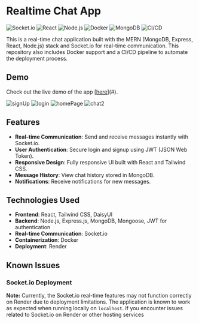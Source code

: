 # Realtime Chat App

![Socket.io](https://img.shields.io/badge/Socket.io-Real--time-green)
![React](https://img.shields.io/badge/React-Frontend-blue)
![Node.js](https://img.shields.io/badge/Node.js-Backend-green)
![Docker](https://img.shields.io/badge/Docker-Containerization-blue)
![MongoDB](https://img.shields.io/badge/MongoDB-Database-yellowgreen)
![CI/CD](https://img.shields.io/badge/CI%2FCD-GitHub%20Actions-yellow)


This is a real-time chat application built with the MERN (MongoDB, Express, React, Node.js) stack and Socket.io for real-time communication. This repository also includes Docker support and a CI/CD pipeline to automate the deployment process.

## Demo

Check out the live demo of the app [[here](https://chitchat-2-o4xj.onrender.com/)](#).

![signUp](https://github.com/user-attachments/assets/725b3a63-17b3-401f-a705-e680f7720fdf)
![login](https://github.com/user-attachments/assets/3231870a-554b-472d-8581-1a63eb0b3be9)
![homePage](https://github.com/user-attachments/assets/45690189-1e90-48e5-96f8-057f19b231d8)
![chat2](https://github.com/user-attachments/assets/83c13da8-16c4-4444-85b1-1953993d96e4)


## Features

- **Real-time Communication**: Send and receive messages instantly with Socket.io.
- **User Authentication**: Secure login and signup using JWT (JSON Web Token).
- **Responsive Design**: Fully responsive UI built with React and Tailwind CSS.
- **Message History**: View chat history stored in MongoDB.
- **Notifications**: Receive notifications for new messages.

## Technologies Used

- **Frontend**: React, Tailwind CSS, DaisyUI
- **Backend**: Node.js, Express.js, MongoDB, Mongoose, JWT for authentication
- **Real-time Communication**: Socket.io
- **Containerization**: Docker
- **Deployment**: Render

## Known Issues

### Socket.io Deployment

**Note:** Currently, the Socket.io real-time features may not function correctly on Render due to deployment limitations. The application is known to work as expected when running locally on `localhost`. If you encounter issues related to Socket.io on Render or other hosting services

